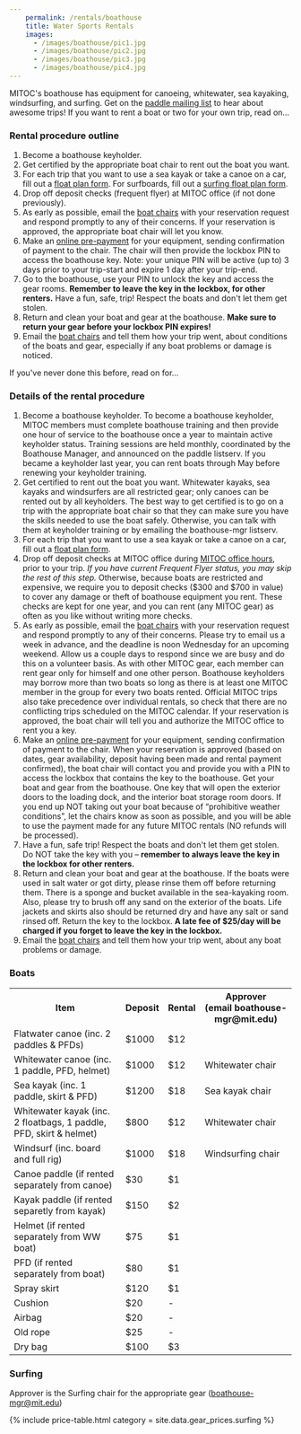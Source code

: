 ```yaml
---
    permalink: /rentals/boathouse
    title: Water Sports Rentals
    images:
      - /images/boathouse/pic1.jpg
      - /images/boathouse/pic2.jpg
      - /images/boathouse/pic3.jpg
      - /images/boathouse/pic4.jpg
---
```

MITOC's boathouse has equipment for canoeing, whitewater, sea kayaking, windsurfing, and surfing. Get on the [paddle mailing list](http://mailman.mit.edu/mailman/listinfo/paddle) to hear about awesome trips! If you want to rent a boat or two for your own trip, read on...

### Rental procedure outline

1.  Become a boathouse keyholder.
2.  Get certified by the appropriate boat chair to rent out the boat you want.
3.  For each trip that you want to use a sea kayak or take a canoe on a car, fill out a [float plan form](https://docs.google.com/forms/d/e/1FAIpQLSfphwLNGRzg6e_8CIA_WcPSr7tzmsM69MkmcFHqfUyMzrwP3A/viewform). For surfboards, fill out a [surfing float plan form](https://forms.gle/A4WZEaHvCCeYMTe39).
4.  Drop off deposit checks (frequent flyer) at MITOC office (if not done previously).
5.  As early as possible, email the [boat chairs](mailto:boathouse-mgr@mit.edu) with your reservation request and respond promptly to any of their concerns. If your reservation is approved, the appropriate boat chair will let you know.
6.  Make an [online pre-payment](/pay) for your equipment, sending confirmation of payment to the chair. The chair will then provide the lockbox PIN to access the boathouse key. Note: your unique PIN will be active (up to) 3 days prior to your trip-start and expire 1 day after your trip-end.
7.  Go to the boathouse, use your PIN to unlock the key and access the gear rooms. **Remember to leave the key in the lockbox, for other renters.** Have a fun, safe, trip! Respect the boats and don't let them get stolen.
8.  Return and clean your boat and gear at the boathouse. **Make sure to return your gear before your lockbox PIN expires!**
9.  Email the [boat chairs](mailto:boathouse-mgr@mit.edu) and tell them how your trip went, about conditions of the boats and gear, especially if any boat problems or damage is noticed.

If you've never done this before, read on for...

### Details of the rental procedure

1.  Become a boathouse keyholder. To become a boathouse keyholder, MITOC members must complete boathouse training and then provide one hour of service to the boathouse once a year to maintain active keyholder status. Training sessions are held monthly, coordinated by the Boathouse Manager, and announced on the paddle listserv. If you became a keyholder last year, you can rent boats through May before renewing your keyholder training.
2.  Get certified to rent out the boat you want. Whitewater kayaks, sea kayaks and windsurfers are all restricted gear; only canoes can be rented out by all keyholders. The best way to get certified is to go on a trip with the appropriate boat chair so that they can make sure you have the skills needed to use the boat safely. Otherwise, you can talk with them at keyholder training or by emailing the boathouse-mgr listserv.
3.  For each trip that you want to use a sea kayak or take a canoe on a car, fill out a [float plan form](https://docs.google.com/forms/d/e/1FAIpQLSfphwLNGRzg6e_8CIA_WcPSr7tzmsM69MkmcFHqfUyMzrwP3A/viewform).
4.  Drop off deposit checks at MITOC office during [MITOC office hours](/calendar), prior to your trip. _If you have current Frequent Flyer status, you may skip the rest of this step._ Otherwise, because boats are restricted and expensive, we require you to deposit checks ($300 and $700 in value) to cover any damage or theft of boathouse equipment you rent. These checks are kept for one year, and you can rent (any MITOC gear) as often as you like without writing more checks.
5.  As early as possible, email the [boat chairs](mailto:boathouse-mgr@mit.edu) with your reservation request and respond promptly to any of their concerns. Please try to email us a week in advance, and the deadline is noon Wednesday for an upcoming weekend. Allow us a couple days to respond since we are busy and do this on a volunteer basis. As with other MITOC gear, each member can rent gear only for himself and one other person. Boathouse keyholders may borrow more than two boats so long as there is at least one MITOC member in the group for every two boats rented. Official MITOC trips also take precedence over individual rentals, so check that there are no conflicting trips scheduled on the MITOC calendar. If your reservation is approved, the boat chair will tell you and authorize the MITOC office to rent you a key.
6.  Make an [online pre-payment](/pay) for your equipment, sending confirmation of payment to the chair. When your reservation is approved (based on dates, gear availability, deposit having been made and rental payment confirmed), the boat chair will contact you and provide you with a PIN to access the lockbox that contains the key to the boathouse. Get your boat and gear from the boathouse. One key that will open the exterior doors to the loading dock, and the interior boat storage room doors. If you end up NOT taking out your boat because of “prohibitive weather conditions”, let the chairs know as soon as possible, and you will be able to use the payment made for any future MITOC rentals (NO refunds will be processed).
7.  Have a fun, safe trip! Respect the boats and don't let them get stolen. Do NOT take the key with you – **remember to always leave the key in the lockbox for other renters.**
8.  Return and clean your boat and gear at the boathouse. If the boats were used in salt water or got dirty, please rinse them off before returning them. There is a sponge and bucket available in the sea-kayaking room. Also, please try to brush off any sand on the exterior of the boats. Life jackets and skirts also should be returned dry and have any salt or sand rinsed off. Return the key to the lockbox. **A late fee of $25/day will be charged if you forget to leave the key in the lockbox.**
9.  Email the [boat chairs](mailto:boathouse-mgr@mit.edu) and tell them how your trip went, about any boat problems or damage.

### Boats

<table class="table table-striped"><tbody>
    <tr>
        <th>Item</th>
        <th>Deposit</th>
        <th>Rental</th>
        <th>Approver<br>
        (email boathouse-mgr@mit.edu)</th>
    </tr>
    <tr>
        <td>Flatwater canoe (inc. 2 paddles &amp; PFDs)</td>
        <td>$1000</td>
        <td>$12</td>
    </tr>
    <tr class="danger">
        <td>Whitewater canoe (inc. 1 paddle, PFD, helmet)</td>
        <td>$1000</td>
        <td>$12</td>
        <td>Whitewater chair</td>
    </tr>
    <tr class="danger">
        <td>Sea kayak (inc. 1 paddle, skirt &amp; PFD)</td>
        <td>$1200</td>
        <td>$18</td>
        <td>Sea kayak chair</td>
    </tr>
    <tr class="danger">
        <td>Whitewater kayak (inc. 2 floatbags, 1 paddle, PFD, skirt &amp;
        helmet)</td>
        <td>$800</td>
        <td>$12</td>
        <td>Whitewater chair</td>
    </tr>
    <tr class="danger">
        <td>Windsurf (inc. board and full rig)</td>
        <td>$1000</td>
        <td>$18</td>
        <td>Windsurfing chair</td>
    </tr>
    <tr>
        <td>Canoe paddle (if rented separately from canoe)</td>
        <td>$30</td>
        <td>$1</td>
    </tr>
    <tr>
        <td>Kayak paddle (if rented separetly from kayak)</td>
        <td>$150</td>
        <td>$2</td>
    </tr>
    <tr>
        <td>Helmet (if rented separately from WW boat)</td>
        <td>$75</td>
        <td>$1</td>
    </tr>
    <tr>
        <td>PFD (if rented separately from boat)</td>
        <td>$80</td>
        <td>$1</td>
    </tr>
    <tr>
        <td>Spray skirt</td>
        <td>$120</td>
        <td>$1</td>
    </tr>
    <tr>
        <td>Cushion</td>
        <td>$20</td>
        <td>-</td>
    </tr>
    <tr>
        <td>Airbag</td>
        <td>$20</td>
        <td>-</td>
    </tr>
    <tr>
        <td>Old rope</td>
        <td>$25</td>
        <td>-</td>
    </tr>
    <tr>
        <td>Dry bag</td>
        <td>$100</td>
        <td>$3</td>
    </tr>
</tbody></table>

### Surfing

Approver is the Surfing chair for the appropriate gear ([boathouse-mgr@mit.edu](mailto:boathouse-mgr@mit.edu))

{% include price-table.html category = site.data.gear_prices.surfing %}

